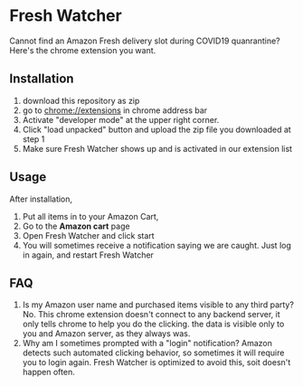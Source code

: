 # Fresh Watcher
Cannot find an Amazon Fresh delivery slot during COVID19 quanrantine? Here's the chrome extension you want.

## Installation
1. download this repository as zip
2. go to [chrome://extensions](chrome://extensions) in chrome address bar
3. Activate "developer mode" at the upper right corner.
4. Click "load unpacked" button and upload the zip file you downloaded at step 1
5. Make sure Fresh Watcher shows up and is activated in our extension list

## Usage
After installation, 
1. Put all items in to your Amazon Cart, 
2. Go to the **Amazon cart** page
3. Open Fresh Watcher and click start
4. You will sometimes receive a notification saying we are caught. Just log in again, and restart Fresh Watcher
## FAQ
1. Is my Amazon user name and purchased items visible to any third party?
No. This chrome extension doesn't connect to any backend server, it only tells chrome to help you do the clicking. the data is visible only to you and Amazon server, as they always was.
2. Why am I sometimes prompted with a "login" notification?
Amazon detects such automated clicking behavior, so sometimes it will require you to login again. Fresh Watcher is optimized to avoid this, soit doesn't happen often.
